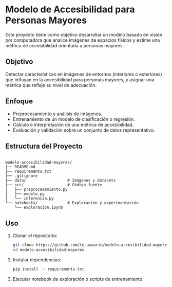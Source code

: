 # Modelo de Accesibilidad para Personas Mayores

Este proyecto tiene como objetivo desarrollar un modelo basado en visión por computadora que analice imágenes de espacios físicos y estime una métrica de accesibilidad orientada a personas mayores.

## Objetivo

Detectar características en imágenes de entornos (interiores o exteriores) que influyan en la accesibilidad para personas mayores, y asignar una métrica que refleje su nivel de adecuación.

## Enfoque

- Preprocesamiento y análisis de imágenes.
- Entrenamiento de un modelo de clasificación o regresión.
- Cálculo e interpretación de una métrica de accesibilidad.
- Evaluación y validación sobre un conjunto de datos representativo.

## Estructura del Proyecto

```

modelo-accesibilidad-mayores/
├── README.md
├── requirements.txt
├── .gitignore
├── data/                  # Imágenes y datasets
├── src/                   # Código fuente
│   ├── preprocesamiento.py
│   ├── modelo.py
│   └── inferencia.py
└── notebooks/             # Exploración y experimentación
    └── exploracion.ipynb

````

## Uso

1. Clonar el repositorio:
   ```bash
   git clone https://github.com/tu-usuario/modelo-accesibilidad-mayores.git
   cd modelo-accesibilidad-mayores
   ```

2. Instalar dependencias:

   ```bash
   pip install -r requirements.txt
   ```

3. Ejecutar notebook de exploración o scripts de entrenamiento.

